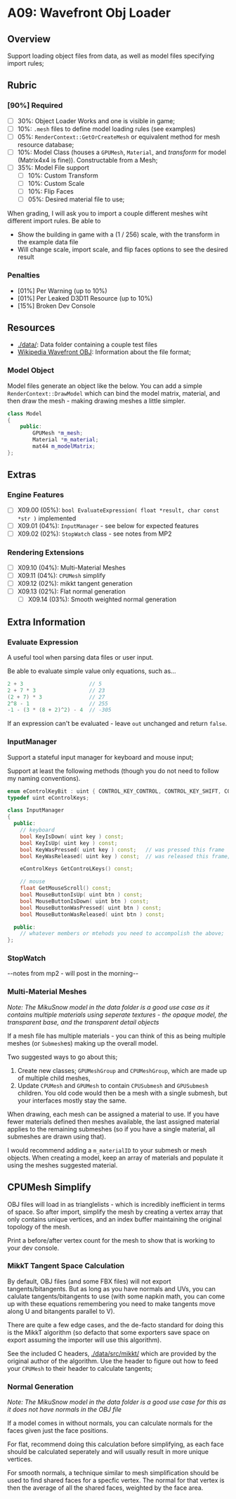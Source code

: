 A09: Wavefront Obj Loader
======

## Overview
Support loading object files from data, as well as model files specifying import rules; 

## Rubric

### [90%] Required
- [ ] 30%: Object Loader Works and one is visible in game; 
- [ ] 10%: `.mesh` files to define model loading rules (see examples)
- [ ] 05%: `RenderContext::GetOrCreateMesh` or equivalent method for mesh resource database; 
- [ ] 10%: Model Class (houses a `GPUMesh`, `Material`, and *transform* for model (Matrix4x4 is fine)).  Constructable from a Mesh; 
- [ ] 35%: Model File support 
    - [ ] 10%: Custom Transform
    - [ ] 10%: Custom Scale
    - [ ] 10%: Flip Faces
    - [ ] 05%: Desired material file to use; 

When grading, I will ask you to import a couple different meshes wiht different import rules.  Be able to
- Show the building in game with a (1 / 256) scale, with the transform in the example data file
- Will change scale, import scale, and flip faces options to see the desired result

### Penalties
- [01%] Per Warning (up to 10%)
- [01%] Per Leaked D3D11 Resource (up to 10%)
- [15%] Broken Dev Console

## Resources
- [./data/](./data): Data folder containing a couple test files
- [Wikipedia Wavefront OBJ](https://en.wikipedia.org/wiki/Wavefront_.obj_file): Information about the file format; 

### Model Object
Model files generate an object like the below.  You can add a simple `RenderContext::DrawModel` which can bind the model matrix, material, and then draw the mesh - making drawing meshes a little simpler. 

```cpp
class Model
{
    public:
        GPUMesh *m_mesh; 
        Material *m_material; 
        mat44 m_modelMatrix;  
};
```


## Extras

### Engine Features
- [ ] X09.00 (05%): `bool EvaluateExpression( float *result, char const *str )` implemented
- [ ] X09.01 (04%): `InputManager` - see below for expected features
- [ ] X09.02 (02%): `StopWatch` class - see notes from MP2

### Rendering Extensions
- [ ] X09.10 (04%): Multi-Material Meshes
- [ ] X09.11 (04%): `CPUMesh` simplify
- [ ] X09.12 (02%): mikkt tangent generation
- [ ] X09.13 (02%): Flat normal generation
    - [ ] X09.14 (03%): Smooth weighted normal generation

## Extra Information

### Evaluate Expression 
A useful tool when parsing data files or user input.  

Be able to evaluate simple value only equations, such as...

```cpp
2 + 3                     // 5
2 + 7 * 3                 // 23
(2 + 7) * 3               // 27
2^8 - 1                   // 255
-1 - (3 * (8 + 2)^2) - 4  // -305
```

If an expression can't be evaluated - leave `out` unchanged and return `false`.


### InputManager
Support a stateful input manager for keyboard and mouse input; 

Support at least the following methods (though you do not need to follow my naming conventions).  

```cpp
enum eControlKeyBit : uint { CONTROL_KEY_CONTROL, CONTROL_KEY_SHIFT, CONTROL_KEY_ALT }; 
typedef uint eControlKeys; 

class InputManager
{
  public:
    // keyboard
    bool KeyIsDown( uint key ) const; 
    bool KeyIsUp( uint key ) const;
    bool KeyWasPressed( uint key ) const;   // was pressed this frame
    bool KeyWasReleased( uint key ) const;  // was released this frame; 

    eControlKeys GetControLKeys() const; 

    // mouse
    float GetMouseScroll() const; 
    bool MouseButtonIsUp( uint btn ) const; 
    bool MouseButtonIsDown( uint btn ) const; 
    bool MouseButtonWasPressed( uint btn ) const; 
    bool MouseButtonWasReleased( uint btn ) const; 

  public: 
    // whatever members or mtehods you need to accompolish the above; 
};
```

### StopWatch 
--notes from mp2 - will post in the morning--


### Multi-Material Meshes
*Note: The MikuSnow model in the data folder is a good use case as it contains multiple materials using seperate textures - the opaque model, the transparent base, and the transparent detail objects*

If a mesh file has multiple materials - you can think of this as being multiple meshes (or `Submesh`es) making up the overall model.  

Two suggested ways to go about this; 

1. Create new classes; `GPUMeshGroup` and `CPUMeshGroup`, which are made up of multiple child meshes, 
2. Update `CPUMesh` and `GPUMesh` to contain `CPUSubmesh` and `GPUSubmesh` children.  You old code would then be a mesh with a single submesh, but your interfaces mostly stay the same. 

When drawing, each mesh can be assigned a material to use.  If you have fewer materials defined then meshes available, the last assigned material applies to the remaining submeshes (so if you have a single material, all submeshes are drawn using that).  

I would recommend adding a `m_materialID` to your submesh or mesh objects.  When creating a model, keep an array of materials and populate it using the meshes suggested material. 


## CPUMesh Simplify
OBJ files will load in as trianglelists - which is incredibly inefficient in terms of space.  So after import, simplify the mesh by creating a vertex array that only contains unique vertices, and an index buffer maintaining the original topology of the mesh. 

Print a before/after vertex count for the mesh to show that is working to your dev console. 


### MikkT Tangent Space Calculation
By default, OBJ files (and some FBX files) will not export tangents/bitangents.  But as long as you have normals and UVs, you can calulate tangents/bitangents to use (with some napkin math, you can come up with these equations remembering you need to make tangents move along U and bitangents parallel to V). 

There are quite a few edge cases, and the de-facto standard for doing this is the MikkT algorithm (so defacto that some exporters save space on export assuming the importer will use this algorithm).  

See the included C headers, [./data/src/mikkt/](./data/src/mikkt/) which are provided by the original author of the algorithm.  Use the header to figure out how to feed your `CPUMesh` to their header to calculate tangents; 


### Normal Generation
*Note: The MikuSnow model in the data folder is a good use case for this as it does not have normals in the OBJ file*

If a model comes in without normals, you can calculate normals for the faces given just the face positions. 

For flat, recommend doing this calculation before simplifying, as each face should be calculated seperately and will usually result in more unique vertices.

For smooth normals, a technique similar to mesh simplification should be used to find shared faces for a specfic vertex.  The normal for that vertex is then the average of all the shared faces, weighted by the face area. 